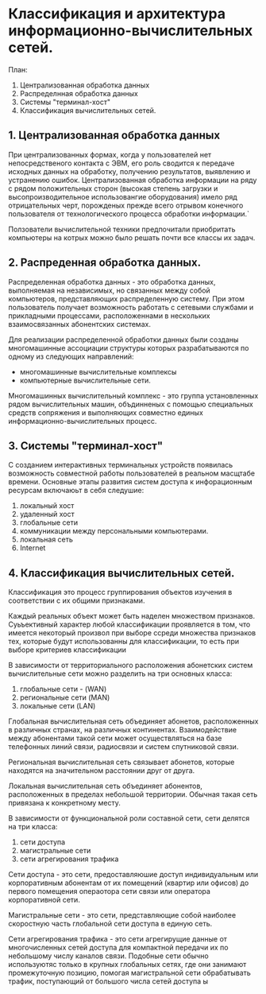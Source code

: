 # Классификация и архитектура информационно-вычислительных сетей.

План:
1. Централизованная обработка данных
2. Распределнная обработка данных
3. Системы "терминал-хост"
4. Классификация вычислительных сетей.

## 1. Централизованная обработка данных

При централизованных формах, когда у  пользователей нет непосредственого контакта с ЭВМ, его роль сводится к передаче исходных данных на обработку, получению результатов, выявлению и устранению ошибок. Централизованная обработка информации на ряду с рядом положительных сторон (высокая степень загрузки и высопроизводительное использовангие оборудования) имело ряд отрицательных черт, порожденых прежде всего отрывом конечного пользователя от технологического процесса обработки информации.`


Ползователи вычислительной техники предпочитали приобритать компьютеры на котрых можно было решать почти все классы их задач.

## 2. Распреденная обработка данных.

Распределенная обработка данных - это обработка данных, выполняемая на независимых, но связанных между собой компьютеров, представляющих распределенную систему. При этом пользователь получает возможность работать с сетевыми службами и прикладными процессами, расположеннами в нескольких взаимосвязанных абонентских системах.

Для реализации распределенной обработки данных были созданы многомашинные ассоциации структуры которых разрабатываются по одному из следующих направлений:
- многомашинные вычислительные комплексы
- компьютерные вычислительные сети.

Многомашинных вычислительный комплекс - это группа установленных рядом вычислительных машин, объдинненых с помощью специальных средств сопряжения и выполняющих совместно единых информационно-вычислительных процесс.

## 3. Системы "терминал-хост"

С созданием интерактивных терминальных устройств появилась возможность совместной работы пользователей в реальном масщтабе времени. Основные этапы развития систем доступа к инфорационным ресурсам включаюьт в себя следушие: 
1. локальный хост 
2. удаленный хост 
3. глобальные сети
4. коммуникации между персональными компьютерами.
5. локальная сеть
6. Internet

## 4. Классификация вычислительных сетей.

Классификация это процесс группирования объектов изучения в соответствии с их общими признаками.

Каждый реальных объект может быть наделен множеством признаков. Суьъективный характер любой классификации проявляется в том, что имеется некоторый произвол при выборе ссреди множества признаков тех, которые будут использованны для классификации, то есть при выборе критериев классификации 

В зависимости от территориального расположения абонетских систем вычислительные сети можно разделить на три основных класса:
1. глобальные сети - (WAN)
2. региональные сети (MAN)
3. локальные сети (LAN)

Глобальная вычислительная сеть объединяет абонетов, расположенных в различных странах, на различных континентах. Взаимодействие между абонентами такой сети может осуществляться на базе телефонных линий связи, радиосвязи и систем спутниковой связи. 

Региональная вычислительная сеть связывает абонетов, которые находятся на значительном расстоянии друг от друга.

Локальная вычислительная сеть объединяет абонентов, расположенных в пределах небольшой территории. Обычная такая сеть привязана к конкретному месту. 

В зависимости от функциональной роли составной сети, сети делятся на три класса:
1. сети доступа
2. магистральные сети
3. сети агрегирования трафика 

Сети доступа - это сети, предоставляюшие доступ индивидуальным или корпоративным абонентам от их помещений (квартир или офисов) до первого помещения операотора сети связи или оператора корпоративной сети.

Магистральные сети - это сети, представляющие собой наиболее скоростную часть глобальной сети доступа в единую сеть.

Сети агрегирования трафика - это сети агрегирущие  данные от многочисленных сетей доступа для компактной передачи их по небольшому числу каналов связи. Подобные сети обычно используютяс только в крупных глобальных сетях, где они занимают промежуточную позицию, помогая магистральной сети обрабатывать трафик, поступающий от большого числа сетей доступа ы
